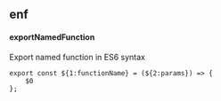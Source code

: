 ## enf
#### exportNamedFunction
Export named function in ES6 syntax
```
export const ${1:functionName} = (${2:params}) => {
	$0
};

```